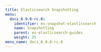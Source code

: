 ```yaml
---
title: Elasticsearch Snapshotting
menu:
  docs_0.9.0-rc.0:
    identifier: es-snapshot-elasticsearch
    name: Snapshotting
    parent: es-elasticsearch-guides
    weight: 25
menu_name: docs_0.9.0-rc.0
---
```

